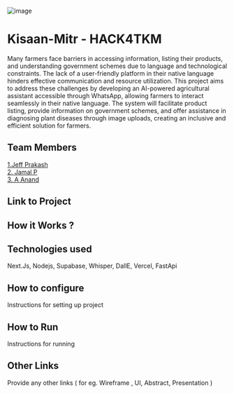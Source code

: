 ![image](HACK4TKM.jpeg)


# Kisaan-Mitr - HACK4TKM
Many farmers face barriers in accessing information, listing their products, and understanding government schemes due to language and technological constraints. The lack of a user-friendly platform in their native language hinders effective communication and resource utilization. This project aims to address these challenges by developing an AI-powered agricultural assistant accessible through WhatsApp, allowing farmers to interact seamlessly in their native language. The system will facilitate product listing, provide information on government schemes, and offer assistance in diagnosing plant diseases through image uploads, creating an inclusive and efficient solution for farmers.

## Team Members
[1.Jeff Prakash](https://github.com/jeffprakash)   
[2. Jamal P](https://github.com/zodwick)   
[3. A Anand](https://github.com/jamaljm)   

## Link to Project


## How it Works ?



## Technologies used
Next.Js,
Nodejs,
Supabase,
Whisper,
DallE,
Vercel,
FastApi
## How to configure
Instructions for setting up project

## How to Run
Instructions for running

## Other Links
Provide any other links ( for eg. Wireframe , UI, Abstract, Presentation )

